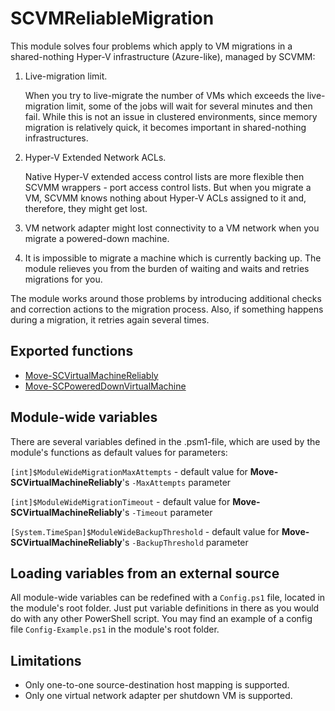 # SCVMReliableMigration

This module solves four problems which apply to VM migrations in a shared-nothing Hyper-V infrastructure (Azure-like), managed by SCVMM:

1. Live-migration limit.

    When you try to live-migrate the number of VMs which exceeds the live-migration limit, some of the jobs will wait for several minutes and then fail. While this is not an issue in clustered environments, since memory migration is relatively quick, it becomes important in shared-nothing infrastructures.

2. Hyper-V Extended Network ACLs.

    Native Hyper-V extended access control lists are more flexible then SCVMM wrappers - port access control lists. But when you migrate a VM, SCVMM knows nothing about Hyper-V ACLs assigned to it and, therefore, they might get lost.

3. VM network adapter might lost connectivity to a VM network when you migrate a powered-down machine.

4. It is impossible to migrate a machine which is currently backing up. The module relieves you from the burden of waiting and waits and retries migrations for you.

The module works around those problems by introducing additional checks and correction actions to the migration process. Also, if something happens during a migration, it retries again several times.

## Exported functions
* [Move-SCVirtualMachineReliably](docs/Move-SCVirtualMachineReliably.md)
* [Move-SCPoweredDownVirtualMachine](docs/Move-SCPoweredDownVirtualMachine.md)

## Module-wide variables
There are several variables defined in the .psm1-file, which are used by the module's functions as default values for parameters:

`[int]$ModuleWideMigrationMaxAttempts` - default value for **Move-SCVirtualMachineReliably**'s `-MaxAttempts` parameter

`[int]$ModuleWideMigrationTimeout` - default value for **Move-SCVirtualMachineReliably**'s `-Timeout` parameter

`[System.TimeSpan]$ModuleWideBackupThreshold` - default value for **Move-SCVirtualMachineReliably**'s `-BackupThreshold` parameter

## Loading variables from an external source
All module-wide variables can be redefined with a `Config.ps1` file, located in the module's root folder. Just put variable definitions in there as you would do with any other PowerShell script. You may find an example of a config file `Config-Example.ps1` in the module's root folder.

## Limitations
* Only one-to-one source-destination host mapping is supported.
* Only one virtual network adapter per shutdown VM is supported.